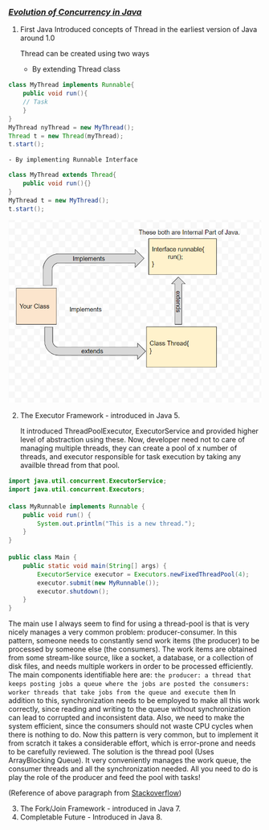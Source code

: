 <h3><u><i>Evolution of Concurrency in Java</i></u></h3>

1. First Java Introduced concepts of Thread in the earliest version of Java around 1.0

      
    Thread can be created using two ways
    - By extending Thread class
```Java
class MyThread implements Runnable{
	public void run(){
	// Task
    }
}
MyThread nyThread = new MyThread();
Thread t = new Thread(myThread);
t.start();
```
    - By implementing Runnable Interface
```Java
class MyThread extends Thread{
	public void run(){}
}
MyThread t = new MyThread();
t.start();
```
![Threading Creation](./threading.png)

2. The Executor Framework - introduced in Java 5.
    
    
    It introduced ThreadPoolExecutor, ExecutorService and provided higher level of abstraction using these.
    Now, developer need not to care of managing multiple threads, they can create a pool of x number of threads, and executor
    responsible for task execution by taking any availble thread from that pool.
    
```Java
import java.util.concurrent.ExecutorService;
import java.util.concurrent.Executors;

class MyRunnable implements Runnable {
    public void run() {
        System.out.println("This is a new thread.");
    }
}

public class Main {
    public static void main(String[] args) {
        ExecutorService executor = Executors.newFixedThreadPool(4);
        executor.submit(new MyRunnable());
        executor.shutdown();
    }
}
```
The main use I always seem to find for using a thread-pool is that is very nicely manages a very common problem: 
producer-consumer. In this pattern, someone needs to constantly send work items (the producer) to be processed by someone 
else (the consumers). The work items are obtained from some stream-like source, like a socket, a database, or a collection 
of disk files, and needs multiple workers in order to be processed efficiently. The main components identifiable here are:
`the producer: a thread that keeps posting jobs
a queue where the jobs are posted
the consumers: worker threads that take jobs from the queue and execute them`
In addition to this, synchronization needs to be employed to make all this work correctly, since reading and writing to the 
queue without synchronization can lead to corrupted and inconsistent data. Also, we need to make the system efficient, since 
the consumers should not waste CPU cycles when there is nothing to do.
Now this pattern is very common, but to implement it from scratch it takes a considerable effort, which is error-prone and 
needs to be carefully reviewed.
The solution is the thread pool (Uses ArrayBlocking Queue). It very conveniently manages the work queue, the consumer threads 
and all the synchronization needed. All you need to do is play the role of the producer and feed the pool with tasks!

(Reference of above paragraph from <a href="https://stackoverflow.com/questions/9717901/poc-proof-of-concept-of-threadpools-with-executors">Stackoverflow</a>)

3. The Fork/Join Framework - introduced in Java 7.
4. Completable Future - Introduced in Java 8.